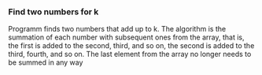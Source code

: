 ### Find two numbers for k

Programm finds two numbers that add up to k. 
The algorithm is the summation of each number with subsequent ones from the array, that is, the first is added to the second, third, and so on, the second is added to the third, fourth, and so on. The last element from the array no longer needs to be summed in any way
